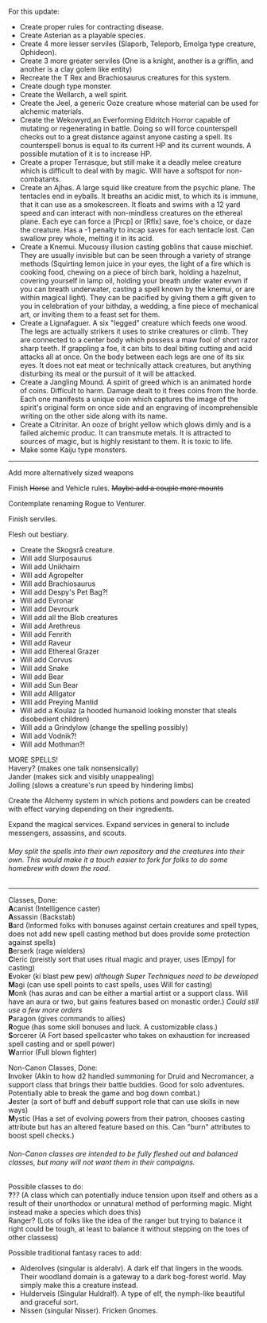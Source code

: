For this update:

* Create proper rules for contracting disease.
* Create Asterian as a playable species.
* Create 4 more lesser serviles (Slaporb, Teleporb, Emolga type creature, Ophideon).
* Create 3 more greater serviles (One is a knight, another is a griffin, and another is a clay golem like entity)
* Recreate the T Rex and Brachiosaurus creatures for this system.
* Create dough type monster.
* Create the Wellarch, a well spirit.
* Create the Jeel, a generic Ooze creature whose material can be used for alchemic materials.
* Create the Wekowyrd,an Everforming Eldritch Horror capable of mutating or regenerating in battle. Doing so will force counterspell checks out to a great distance against anyone casting a spell. Its counterspell bonus is equal to its current HP and its current wounds. A possible mutation of it is to increase HP.
* Create a proper Terrasque, but still make it a deadly melee creature which is difficult to deal with by magic. Will have a softspot for non-combatants.
* Create an Ajhas. A large squid like creature from the psychic plane. The tentacles end in eyballs. It breaths an acidic mist, to which its is immune, that it can use as a smokescreen. It floats and swims with a 12 yard speed and can interact with non-mindless creatures on the ethereal plane. Each eye can force a [Prcp] or [Rflx] save, foe's choice, or daze the creature. Has a -1 penalty to incap saves for each tentacle lost. Can swallow prey whole, melting it in its acid.
* Create a Knemui. Mucousy illusion casting goblins that cause mischief. They are usually invisible but can be seen through a variety of strange methods (Squirting lemon juice in your eyes, the light of a fire which is cooking food, chewing on a piece of birch bark, holding a hazelnut, covering yourself in lamp oil, holding your breath under water evwn if you can breath underwater, casting a spell known by the knemui, or are within magical light). They can be pacified by giving them a gift given to you in celebration of your bithday, a wedding, a fine piece of mechanical art, or inviting them to a feast set for them.
* Create a Lignafaguer. A six "legged" creature which feeds one wood. The legs are actually strikers it uses to strike creatures or climb. They are connected to a center body which possess a maw fool of short razor sharp teeth. If grappling a foe, it can bits to deal biting cutting and acid attacks all at once. On the body between each legs are one of its six eyes. It does not eat meat or technically attack creatures, but anything disturbing its meal or the pursuit of it will be attacked.
* Create a Jangling Mound. A spirit of greed which is an animated horde of coins. Difficult to harm. Damage dealt to it frees coins from the horde. Each one manifests a unique coin which captures the image of the spirit's original form on once side and an engraving of incomprehensible writing on the other side along with its name.
* Create a Citrinitar. An ooze of bright yellow which glows dimly and is a failed alchemic produc. It can transmute metals. It is attracted to sources of magic, but is highly resistant to them. It is toxic to life.
* Make some Kaiju type monsters.


-----
Add more alternatively sized weapons

Finish ~~Horse~~ and Vehicle rules. ~~Maybe add a couple more mounts~~

Contemplate renaming Rogue to Venturer.

Finish serviles.

Flesh out bestiary.  
* Create the Skogsrå creature.
* Will add Slurposaurus
* Will add Unikhairn
* WIll add Agropelter
* Will add Brachiosaurus
* Will add Despy's Pet Bag?!
* Will add Evronar
* Will add Devrourk
* Will add all the Blob creatures
* Will add Arethreus
* Will add Fenrith
* Will add Raveur
* Will add Ethereal Grazer
* Will add Corvus
* Will add Snake
* Will add Bear
* Will add Sun Bear
* Will add Alligator
* WIll add Preying Mantid
* Will add a Koulaz (a hooded humanoid looking monster that steals disobedient children)
* Will add a Grindylow (change the spelling possibly)
* Will add Vodnik?!
* Will add Mothman?!

MORE SPELLS!  
Havery? (makes one talk nonsensically)   
Jander (makes sick and visibly unappealing)  
Jolling (slows a creature's run speed by hindering limbs)

Create the Alchemy system in which potions and powders can be created with effect varying depending on their ingredients.

Expand the magical services. Expand services in general to include messengers, assassins, and scouts.

###### May split the spells into their own repository and the creatures into their own. This would make it a touch easier to fork for folks to do some homebrew with down the road.

-----

Classes, Done:  
**A**canist  (Intelligence caster)  
**A**ssassin (Backstab)  
**B**ard (Informed folks with bonuses against certain creatures and spell types, does not add new spell casting method but does provide some protection against spells)  
**B**erserk (rage wielders)  
**C**leric  (preistly sort that uses ritual magic and prayer, uses [Empy] for casting)  
**E**voker  (ki blast pew pew) *although Super Techniques need to be developed*  
**M**agi (can use spell points to cast spells, uses Will for casting)  
**M**onk (has auras and can be either a martial artist or a support class. Will have an aura or two, but gains features based on monastic order.) *Could still use a few more orders*  
**P**aragon  (gives commands to allies)  
**R**ogue  (has some skill bonuses and luck. A customizable class.)  
**S**orcerer (A Fort based spellcaster who takes on exhaustion for increased spell casting and or spell power)  
**W**arrior  (Full blown fighter)  

Non-Canon Classes, Done:  
**I**nvoker  (Akin to how d2 handled summoning for Druid and Necromancer, a support class that brings their battle buddies. Good for solo adventures. Potentially able to break the game and bog down combat.)  
**J**ester  (a sort of buff and debuff support role that can use skills in new ways)  
**M**ystic  (Has a set of evolving powers from their patron, chooses casting attribute but has an altered feature based on this. Can "burn" attributes to boost spell checks.)  

###### Non-Canon classes are intended to be fully fleshed out and balanced classes, but many will not want them in their campaigns.

Possible classes to do:  
**?**?*?* (A class which can potentially induce tension upon itself and others as a result of their unorthodox or unnatural method of performing magic. Might instead make a species which does this)  
Ranger? (Lots of folks like the idea of the ranger but trying to balance it right could be tough, at least to balance it without stepping on the toes of other classess)

Possible traditional fantasy races to add:  
* Alderolves (singular is alderalv). A dark elf that lingers in the woods. Their woodland domain is a gateway to a dark bog-forest world. May simply make this a creature instead.  
* Hulderveis (Singular Huldralf). A type of elf, the nymph-like beautiful and graceful sort.  
* Nissen (singular Nisser). Fricken Gnomes.
